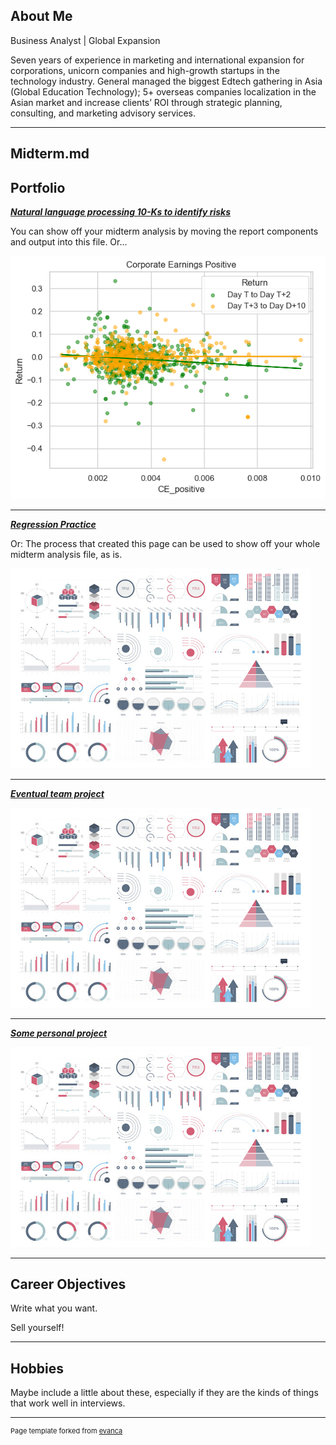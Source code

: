 ## About Me

Business Analyst | Global Expansion

Seven years of experience in marketing and international expansion for corporations, unicorn companies and high-growth startups in the technology industry. General managed the biggest Edtech gathering in Asia (Global Education Technology); 5+ overseas companies localization in the Asian market and increase clients’ ROI through strategic planning, consulting, and marketing advisory services.

---

## Midterm.md

## Portfolio

<!-- You can link to other websites, PDFs in this repo, and other pages in this repo -->

_**[Natural language processing 10-Ks to identify risks](Midterm.md)**_

You can show off your midterm analysis by moving the report components and output into this file. Or...

<img src="output_35_0.png?raw=true"/>

---

_**[Regression Practice](Regression_practice)**_

Or: The process that created this page can be used to show off your whole midterm analysis file, as is.

<img src="images/dummy_thumbnail.jpg?raw=true"/>

---

_**[Eventual team project](https://donbowen.github.io/teamproject/)**_

<img src="images/dummy_thumbnail.jpg?raw=true"/>

---

_**[Some personal project](/pdf/sample_presentation.pdf)**_

<img src="images/dummy_thumbnail.jpg?raw=true"/>

---

## Career Objectives

Write what you want. 

Sell yourself!

---

## Hobbies

Maybe include a little about these, especially if they are the kinds of things that work well in interviews.

---
<p style="font-size:11px">Page template forked from <a href="https://github.com/evanca/quick-portfolio">evanca</a></p>
<!-- Remove above link if you don't want to attibute -->
